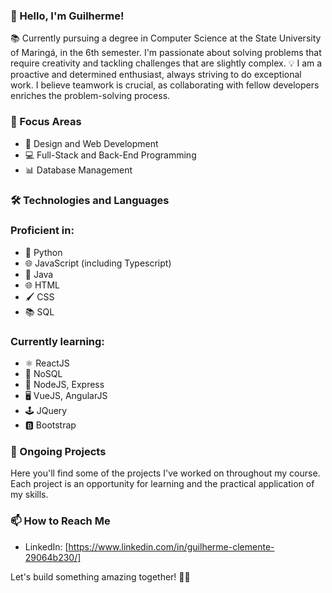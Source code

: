 ### 👋 Hello, I'm Guilherme!

📚 Currently pursuing a degree in Computer Science at the State University of Maringá, in the 6th semester. I'm passionate about solving problems that require creativity and tackling challenges that are slightly complex.
💡 I am a proactive and determined enthusiast, always striving to do exceptional work. I believe teamwork is crucial, as collaborating with fellow developers enriches the problem-solving process.

### 🚀 Focus Areas
- 🎨 Design and Web Development
- 💻 Full-Stack and Back-End Programming
- 📊 Database Management

### 🛠️ Technologies and Languages

### Proficient in:
- 🐍 Python
- 🌐 JavaScript (including Typescript)
- 🍵 Java
- 🌐 HTML
- 🖌️ CSS
- 📚 SQL

### Currently learning:
- ⚛️ ReactJS
- 📄 NoSQL
- 🚀 NodeJS, Express
- 🖥️ VueJS, AngularJS
- 🕹️ JQuery
- 🅱️ Bootstrap

### 🚧 Ongoing Projects
Here you'll find some of the projects I've worked on throughout my course. Each project is an opportunity for learning and the practical application of my skills.

### 📫 How to Reach Me
- LinkedIn: [https://www.linkedin.com/in/guilherme-clemente-29064b230/]

Let's build something amazing together! 🚀✨
